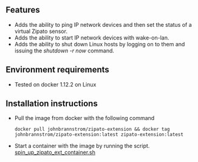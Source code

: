 Features
--------
* Adds the ability to ping IP network devices and then set the status of a virtual Zipato sensor.
* Adds the ability to start IP network devices with wake-on-lan.
* Adds the ability to shut down Linux hosts by logging on to them and issuing the *shutdown -r now* command.

Environment requirements
------------------------

* Tested on docker 1.12.2 on Linux

Installation instructions
------------------------

* Pull the image from docker with the following command
  ```
  docker pull johnbrannstrom/zipato-extension && docker tag johnbrannstrom/zipato-extension:latest zipato-extension:latest
  ```

* Start a container with the image by running the script. [spin_up_zipato_ext_container.sh](https://raw.githubusercontent.com/johnbrannstrom/zipato-extension/master/docker/spin_up_zipato_ext_container.sh)
